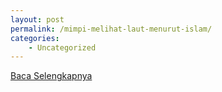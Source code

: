 ```yaml
---
layout: post
permalink: /mimpi-melihat-laut-menurut-islam/
categories:
    - Uncategorized
---
```


[Baca Selengkapnya](/02)